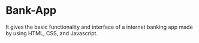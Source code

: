 # Bank-App
It gives the basic functionality and interface of a internet banking app made by using HTML, CSS, and Javascript.

